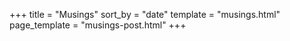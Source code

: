 +++
title = "Musings"
sort_by = "date"
template = "musings.html"
page_template = "musings-post.html"
+++
